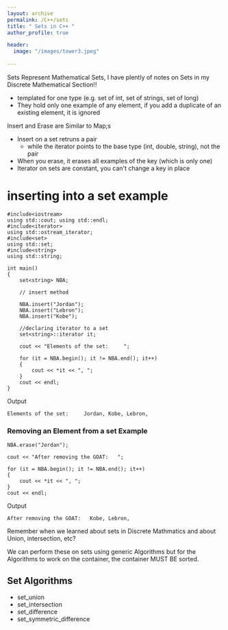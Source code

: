 ```yaml
---
layout: archive
permalink: /C++/sets
title: " Sets in C++ "
author_profile: true

header:
  image: "/images/tower3.jpeg"
  
---
```


Sets Represent Mathematical Sets, I have plently of notes on Sets in my Discrete Mathematical Section!!

- templated for one type (e.g. set of int, set of strings, set of long)
- They hold only one example of any element, if you add a duplicate of an existing element, it is ignored


Insert and Erase are Similar to Map;s

- Insert on a set retruns a pair
  - while the iterator points to the base type (int, double, string), not the pair
- When you erase, it erases all examples of the key (which is only one)
- Iterator on sets are constant, you can't change a key in place

# inserting into a set example

    #include<iostream>
    using std::cout; using std::endl;
    #include<iterator>
    using std::ostream_iterator;
    #include<set>
    using std::set;
    #include<string>
    using std::string;

    int main()
    {
        set<string> NBA;

        // insert method

        NBA.insert("Jordan");
        NBA.insert("Lebron");
        NBA.insert("Kobe");

        //declaring iterator to a set
        set<string>::iterator it;

        cout << "Elements of the set:     ";

        for (it = NBA.begin(); it != NBA.end(); it++)
        {
            cout << *it << ", ";
        }
        cout << endl;
    }

Output

    Elements of the set:     Jordan, Kobe, Lebron, 


### Removing an Element from a set Example


    NBA.erase("Jordan");

    cout << "After removing the GOAT:   ";
    
    for (it = NBA.begin(); it != NBA.end(); it++)
    {
        cout << *it << ", ";
    }
    cout << endl;



Output

    After removing the GOAT:   Kobe, Lebron,

Remember when we learned about sets in Discrete Mathmatics and about Union, intersection, etc? 

We can perform these on sets using generic Algorithms but for the Algorithms to work on the container, the container MUST BE sorted.

## Set Algorithms

- set_union
- set_intersection
- set_difference
- set_symmetric_difference



